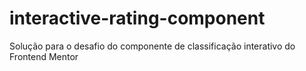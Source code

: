 # interactive-rating-component
 Solução para o desafio do componente de classificação interativo do Frontend Mentor
